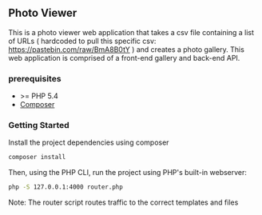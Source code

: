 ## Photo Viewer

This is a photo viewer web application that takes a csv file containing a list of URLs ( hardcoded to 
pull this specific csv: https://pastebin.com/raw/BmA8B0tY ) and creates a photo gallery. This web application is
comprised of a front-end gallery and back-end API. 

### prerequisites

- \>= PHP 5.4 
- [Composer](https://getcomposer.org/doc/00-intro.md)

### Getting Started

Install the project dependencies using composer
   
```bash
composer install    
```

Then, using the PHP CLI, run the project using PHP's built-in webserver:

```bash
php -S 127.0.0.1:4000 router.php
```

Note: The router script routes traffic to the correct templates and files
